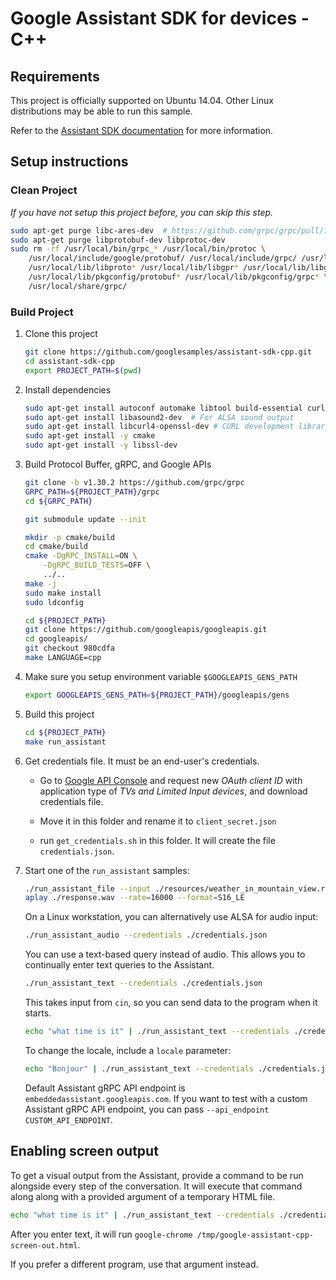 # Google Assistant SDK for devices - C++

## Requirements

This project is officially supported on Ubuntu 14.04. Other Linux distributions may be able to run
this sample.

Refer to the [Assistant SDK documentation](https://developers.google.com/assistant/sdk/) for more information.

## Setup instructions

### Clean Project

_If you have not setup this project before, you can skip this step._

```bash
sudo apt-get purge libc-ares-dev  # https://github.com/grpc/grpc/pull/10706#issuecomment-302775038
sudo apt-get purge libprotobuf-dev libprotoc-dev
sudo rm -rf /usr/local/bin/grpc_* /usr/local/bin/protoc \
    /usr/local/include/google/protobuf/ /usr/local/include/grpc/ /usr/local/include/grpc++/ \
    /usr/local/lib/libproto* /usr/local/lib/libgpr* /usr/local/lib/libgrpc* /usr/local/lib/libupb* \
    /usr/local/lib/pkgconfig/protobuf* /usr/local/lib/pkgconfig/grpc* \
    /usr/local/share/grpc/
```

### Build Project

1. Clone this project

    ```bash
    git clone https://github.com/googlesamples/assistant-sdk-cpp.git
    cd assistant-sdk-cpp
    export PROJECT_PATH=$(pwd)
    ```

2. Install dependencies

    ```bash
    sudo apt-get install autoconf automake libtool build-essential curl unzip pkg-config
    sudo apt-get install libasound2-dev  # For ALSA sound output
    sudo apt-get install libcurl4-openssl-dev # CURL development library
    sudo apt-get install -y cmake
    sudo apt-get install -y libssl-dev
    ```

3. Build Protocol Buffer, gRPC, and Google APIs

    ```bash
    git clone -b v1.30.2 https://github.com/grpc/grpc
    GRPC_PATH=${PROJECT_PATH}/grpc
    cd ${GRPC_PATH}

    git submodule update --init

    mkdir -p cmake/build
    cd cmake/build
    cmake -DgRPC_INSTALL=ON \
        -DgRPC_BUILD_TESTS=OFF \
        ../..
    make -j
    sudo make install
    sudo ldconfig

    cd ${PROJECT_PATH}
    git clone https://github.com/googleapis/googleapis.git
    cd googleapis/
    git checkout 980cdfa
    make LANGUAGE=cpp
    ```

4. Make sure you setup environment variable `$GOOGLEAPIS_GENS_PATH`

    ```bash
    export GOOGLEAPIS_GENS_PATH=${PROJECT_PATH}/googleapis/gens
    ```

5. Build this project

    ```bash
    cd ${PROJECT_PATH}
    make run_assistant
    ```

6. Get credentials file. It must be an end-user's credentials.

    * Go to [Google API Console](https://console.developers.google.com/apis/credentials) and request new *OAuth client ID* with application type of *TVs and Limited Input devices*, and download credentials file.

    * Move it in this folder and rename it to `client_secret.json`
    * run `get_credentials.sh` in this folder. It will create the file `credentials.json`.

7. Start one of the `run_assistant` samples:

    ```bash
    ./run_assistant_file --input ./resources/weather_in_mountain_view.raw --output ./response.wav --credentials ./credentials.json
    aplay ./response.wav --rate=16000 --format=S16_LE
    ```

    On a Linux workstation, you can alternatively use ALSA for audio input:

    ```bash
    ./run_assistant_audio --credentials ./credentials.json
    ```

    You can use a text-based query instead of audio. This allows you to continually enter text queries to the Assistant.

    ```bash
    ./run_assistant_text --credentials ./credentials.json
    ```

    This takes input from `cin`, so you can send data to the program when it starts.

    ```bash
    echo "what time is it" | ./run_assistant_text --credentials ./credentials.json
    ```

    To change the locale, include a `locale` parameter:

    ```bash
    echo "Bonjour" | ./run_assistant_text --credentials ./credentials.json --locale "fr-FR"
    ```

    Default Assistant gRPC API endpoint is `embeddedassistant.googleapis.com`. If you want to test with a custom Assistant gRPC API endpoint, you can pass `--api_endpoint CUSTOM_API_ENDPOINT`.

## Enabling screen output

To get a visual output from the Assistant, provide a command to be run alongside every step of the conversation. It will execute that command along along with a provided argument of a temporary HTML file.

```bash
echo "what time is it" | ./run_assistant_text --credentials ./credentials.json --html_out google-chrome
```

After you enter text, it will run `google-chrome /tmp/google-assistant-cpp-screen-out.html`.

If you prefer a different program, use that argument instead.
